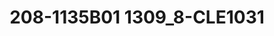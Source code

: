 ---
title: 208-1135B01 1309_8-CLE1031
image: 208-1135B01 1309_8-CLE1031.jpg
brand: thumbs
layout: vestito
---